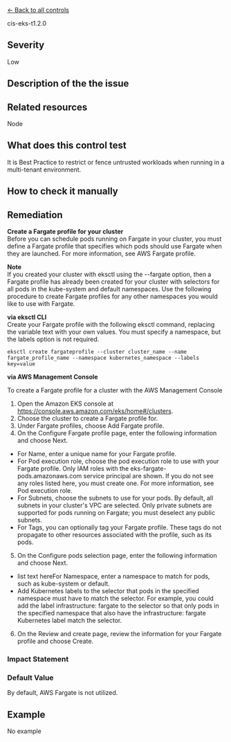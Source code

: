 [← Back to all controls](index.md)


cis-eks-t1.2.0

## Severity

Low

## Description of the the issue

## Related resources

Node

## What does this control test

It is Best Practice to restrict or fence untrusted workloads when running in a multi-tenant environment.

## How to check it manually

## Remediation

**Create a Fargate profile for your cluster**  
Before you can schedule pods running on Fargate in your cluster, you must define a Fargate profile that specifies which pods should use Fargate when they are launched. For more information, see AWS Fargate profile.

 **Note**  
If you created your cluster with eksctl using the --fargate option, then a Fargate profile has already been created for your cluster with selectors for all pods in the kube-system and default namespaces. Use the following procedure to create Fargate profiles for any other namespaces you would like to use with Fargate.

 **via eksctl CLI**  
Create your Fargate profile with the following eksctl command, replacing the variable text with your own values. You must specify a namespace, but the labels option is not required.

```
eksctl create fargateprofile --cluster cluster_name --name fargate_profile_name --namespace kubernetes_namespace --labels key=value

```

 **via AWS Management Console**

 To create a Fargate profile for a cluster with the AWS Management Console

1. Open the Amazon EKS console at <https://console.aws.amazon.com/eks/home#/clusters>.
2. Choose the cluster to create a Fargate profile for.
3. Under Fargate profiles, choose Add Fargate profile.
4. On the Configure Fargate profile page, enter the following information and choose Next.

- For Name, enter a unique name for your Fargate profile.
- For Pod execution role, choose the pod execution role to use with your Fargate profile. Only IAM roles with the eks-fargate-pods.amazonaws.com service principal are shown. If you do not see any roles listed here, you must create one. For more information, see Pod execution role.
- For Subnets, choose the subnets to use for your pods. By default, all subnets in your cluster's VPC are selected. Only private subnets are supported for pods running on Fargate; you must deselect any public subnets.
- For Tags, you can optionally tag your Fargate profile. These tags do not propagate to other resources associated with the profile, such as its pods.

5. On the Configure pods selection page, enter the following information and choose Next.

- list text hereFor Namespace, enter a namespace to match for pods, such as kube-system or default.
- Add Kubernetes labels to the selector that pods in the specified namespace must have to match the selector. For example, you could add the label infrastructure: fargate to the selector so that only pods in the specified namespace that also have the infrastructure: fargate Kubernetes label match the selector.

6. On the Review and create page, review the information for your Fargate profile and choose Create.

### Impact Statement

### Default Value

By default, AWS Fargate is not utilized.

## Example

No example
